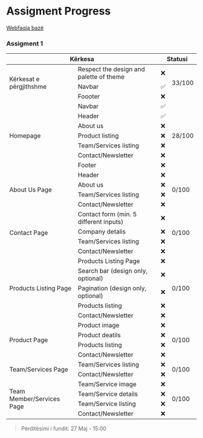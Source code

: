 # Assigment Progress

[Webfaqja bazë](https://themeforest.unitedthemes.com/wpversions/brooklyn/demo20/)

### Assigment 1
<table><thead>
  <tr>
    <th colspan="2">Kërkesa</th>
    <th colspan="2">Statusi</th>
  </tr></thead>
<tbody>
  <tr>
    <td rowspan="3">Kërkesat e përgjithshme</td>
    <td>Respect the design and palette of theme</td>
    <td>❌</td>
    <td rowspan="3">33/100</td>
  </tr>
  <tr>
    <td>Navbar</td>
    <td>✅</td>
  </tr>
  <tr>
    <td>Foooter</td>
    <td>❌</td>
  </tr>
  <tr>
    <td rowspan="7">Homepage</td>
    <td>Navbar</td>
    <td>✅</td>
    <td rowspan="7">28/100</td>
  </tr>
  <tr>
    <td>Header</td>
    <td>✅</td>
  </tr>
  <tr>
    <td>About us</td>
    <td>❌</td>
  </tr>
  <tr>
    <td>Product listing</td>
    <td>❌</td>
  </tr>
  <tr>
    <td>Team/Services listing</td>
    <td>❌</td>
  </tr>
  <tr>
    <td>Contact/Newsletter</td>
    <td>❌</td>
  </tr>
  <tr>
    <td>Footer</td>
    <td>❌</td>
  </tr>
  <tr>
    <td rowspan="4">About Us Page</td>
    <td>Header</td>
    <td>❌</td>
    <td rowspan="4">0/100</td>
  </tr>
  <tr>
    <td>About us</td>
    <td>❌</td>
  </tr>
  <tr>
    <td>Team/Services listing</td>
    <td>❌</td>
  </tr>
  <tr>
    <td>Contact/Newsletter</td>
    <td>❌</td>
  </tr>
  <tr>
    <td rowspan="4">Contact Page</td>
    <td>Contact form (min. 5 different inputs)</td>
    <td>❌</td>
    <td rowspan="4">0/100</td>
  </tr>
  <tr>
    <td>Company detalis</td>
    <td>❌</td>
  </tr>
  <tr>
    <td>Team/Services listing</td>
    <td>❌</td>
  </tr>
  <tr>
    <td>Contact/Newsletter</td>
    <td>❌</td>
  </tr>
  <tr>
    <td rowspan="5">Products Listing Page</td>
    <td>Products Listing Page</td>
    <td>❌</td>
    <td rowspan="5">0/100</td>
  </tr>
  <tr>
    <td>Search bar (design only, optional)</td>
    <td>❌</td>
  </tr>
  <tr>
    <td>Pagination (design only, optional)</td>
    <td>❌</td>
  </tr>
  <tr>
    <td>Products listing</td>
    <td>❌</td>
  </tr>
  <tr>
    <td>Contact/Newsletter</td>
    <td>❌</td>
  </tr>
  <tr>
    <td rowspan="4">Product Page</td>
    <td>Product image</td>
    <td>❌</td>
    <td rowspan="4">0/100</td>
  </tr>
  <tr>
    <td>Product deatils</td>
    <td>❌</td>
  </tr>
  <tr>
    <td>Products listing</td>
    <td>❌</td>
  </tr>
  <tr>
    <td>Contact/Newsletter</td>
    <td>❌</td>
  </tr>
  <tr>
    <td rowspan="2">Team/Services Page</td>
    <td>Team/Services listing</td>
    <td>❌</td>
    <td rowspan="2">0/100</td>
  </tr>
  <tr>
    <td>Contact/Newsletter</td>
    <td>❌</td>
  </tr>
  <tr>
    <td rowspan="4">Team Member/Services Page</td>
    <td>Team/Service image</td>
    <td>❌</td>
    <td rowspan="4">0/100</td>
  </tr>
  <tr>
    <td>Team/Service details</td>
    <td>❌</td>
  </tr>
  <tr>
    <td>Team/Service listing</td>
    <td>❌</td>
  </tr>
  <tr>
    <td>Contact/Newsletter</td>
    <td>❌</td>
  </tr>
</tbody></table>

> Përditësimi i fundit: 27 Maj - 15:00 
